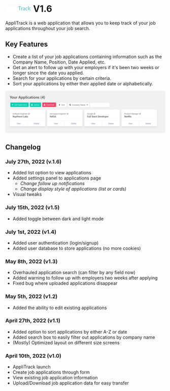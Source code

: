 # ![AppliTrack](dist/images/logo.png) V1.6

AppliTrack is a web application that allows you to keep track of your job applications throughout your job search.

## Key Features

- Create a list of your job applications containing information such as the Company Name, Position, Date Applied, etc.
- Get an alert to follow up with your employers if it's been two weeks or longer since the date you applied.
- Search for your applications by certain criteria.
- Sort your applications by either their applied date or alphabetically.

![applications screenshot](dist/images/applications.jpg)

## Changelog
### July 27th, 2022 (v.1.6)
- Added list option to view applications
- Added settings panel to applications page
    - _Change follow up notifications_
    - _Change display style of applications (list or cards)_
- Visual tweaks

### July 15th, 2022 (v1.5)
- Added toggle between dark and light mode

### July 1st, 2022 (v1.4)
- Added user authentication (login/signup)
- Added user database to store applications (no more cookies)

### May 8th, 2022 (v1.3)
- Overhauled application search (can filter by any field now)
- Added warning to follow up with employers two weeks after applying
- Fixed bug where uploaded applications disappear

### May 5th, 2022 (v1.2)
- Added the ability to edit existing applications

### April 27th, 2022 (v1.1)
- Added option to sort applications by either A-Z or date
- Added search box to easily filter out applications by company name
- (Mostly) Optimized layout on different size screens

### April 10th, 2022 (v1.0)
- AppliTrack launch
- Create job applications through form
- View existing job application information
- Upload/Download job application data for easy transfer
